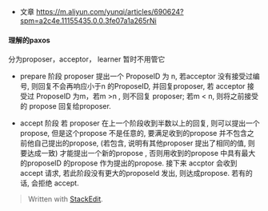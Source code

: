 * 文章
https://m.aliyun.com/yunqi/articles/690624?spm=a2c4e.11155435.0.0.3fe07a1a265rNi

#### 理解的paxos
分为proposer，acceptor， learner 暂时不用管它

* prepare 阶段
proposer 提出一个 ProposeID 为 n, 若acceptor 没有接受过编号, 则回复不会再响应小于n 的ProposeID, 并回复proposer, 若 acceptor 接受过 ProposeID 为m，若m >n , 则不回复 proposer; 若m < n, 则将之前接受的 propose 回复给proposer.

* accept 阶段
若 proposer 在上一个阶段收到半数以上的回复, 则可以提出一个propose, 但是这个propose 不是任意的, 要满足收到的propose 并不包含之前他自己提出的propose, (若包含, 说明有其他proposer 提出了相同的值, 则要达成一致) 才能提出一个新的propose , 否则用收到的propose 中具有最大的proposeID 的propose 作为提出的propose. 接下来 accptor 会收到 accept 请求, 若此阶段没有更大的proposeId 发出, 则达成propose. 若有的话, 会拒绝 accept.

> Written with [StackEdit](https://stackedit.io/).
<!--stackedit_data:
eyJoaXN0b3J5IjpbLTEyNjU4MTc4NDcsMjUyNDkxNDY4LC02Nz
E1Mjg1MSwyNjA5NDE3NywtMTg4MzU3MzU1OSwtMjExNjEyMTQz
NywtNzU4Nzk0Nzk3LDczMDk5ODExNl19
-->